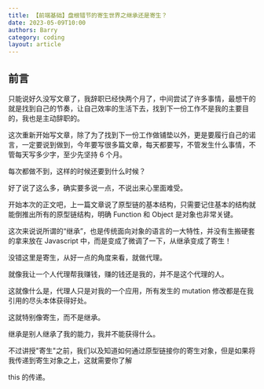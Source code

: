 ```yaml
---
title: 【前端基础】盘根错节的寄生世界之继承还是寄生？
date: 2023-05-09T10:00
authors: Barry
category: coding
layout: article
---
```


## 前言

只能说好久没写文章了，我辞职已经快两个月了，中间尝试了许多事情，最想干的就是找到自己的节奏，让自己效率的生活下去，找到下一份工作不是我的主要目的，我也是主动辞职的。

这次重新开始写文章，除了为了找到下一份工作做铺垫以外，更是要履行自己的诺言，一定要说到做到，今年要写很多篇文章，每天都要写，不管发生什么事情，不管每天写多少字，至少先坚持 6 个月。

每次都做不到，这样的时候还要到什么时候？

好了说了这么多，确实要多说一点，不说出来心里面难受。

开始本次的正文吧，上一篇文章说了原型链的基本结构，只需要记住基本的结构就能倒推出所有的原型链结构，明确 Function 和 Object 是对象也非常关键。

这次来说说所谓的“继承”，也是传统面向对象的语言的一大特性，并没有生搬硬套的拿来放在 Javascript 中，而是变成了微调了一下，从继承变成了寄生！

没错这里是寄生，从好一点的角度来看，就做代理。

就像我让一个人代理帮我赚钱，赚的钱还是我的，并不是这个代理的人。

这就像什么是，代理人只是对我的一个应用，所有发生的 mutation 修改都是在我引用的尽头本体获得好处。

这就特别像寄生，而不是继承。

继承是别人继承了我的能力，我并不能获得什么。

不过讲授"寄生"之前，我们以及知道如何通过原型链接你的寄生对象，但是如果将我传递到寄生对象之上，这就需要你了解

this 的传递。
